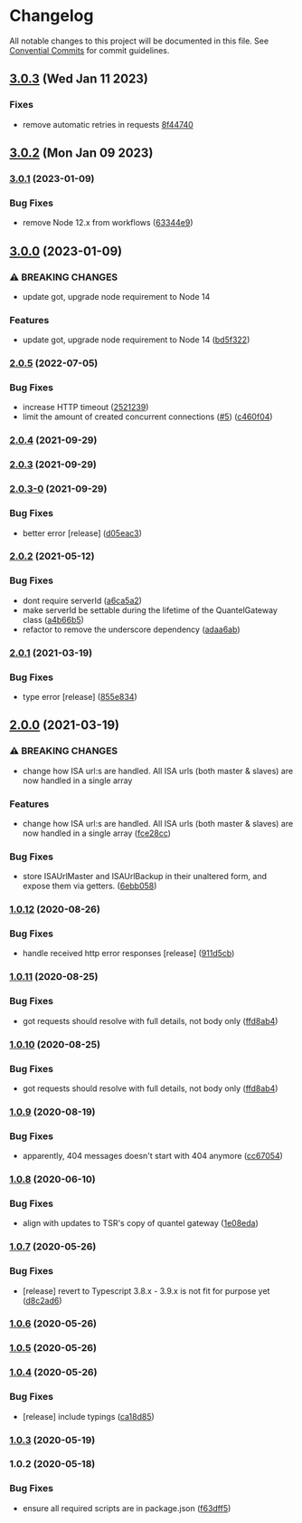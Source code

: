 # Changelog

All notable changes to this project will be documented in this file. See [Convential Commits](https://www.conventionalcommits.org/en/v1.0.0/#specification) for commit guidelines.

## [3.0.3](https://github.com/nrkno/tv-automation-quantel-gateway-client/compare/v3.0.2...v3.0.3) (Wed Jan 11 2023)

### Fixes

- remove automatic retries in requests [8f44740](https://github.com/nrkno/tv-automation-quantel-gateway-client/commit/8f44740ed0b8227b1f97ed260635947cdbdb70db)

## [3.0.2](https://github.com/nrkno/tv-automation-quantel-gateway-client/compare/v3.0.1...v3.0.2) (Mon Jan 09 2023)

### [3.0.1](https://github.com/nrkno/tv-automation-quantel-gateway-client/compare/v3.0.0...v3.0.1) (2023-01-09)

### Bug Fixes

- remove Node 12.x from workflows ([63344e9](https://github.com/nrkno/tv-automation-quantel-gateway-client/commit/63344e98aef9e9c76427417eaf81b0e46aa7a804))

## [3.0.0](https://github.com/nrkno/tv-automation-quantel-gateway-client/compare/v2.0.5...v3.0.0) (2023-01-09)

### ⚠ BREAKING CHANGES

- update got, upgrade node requirement to Node 14

### Features

- update got, upgrade node requirement to Node 14 ([bd5f322](https://github.com/nrkno/tv-automation-quantel-gateway-client/commit/bd5f322b4caf8ddbedbc1096d2a4f067eacf1b06))

### [2.0.5](https://github.com/nrkno/tv-automation-quantel-gateway-client/compare/v2.0.4...v2.0.5) (2022-07-05)

### Bug Fixes

- increase HTTP timeout ([2521239](https://github.com/nrkno/tv-automation-quantel-gateway-client/commit/252123980500e5f5e0efeee5992038a3cc50faa9))
- limit the amount of created concurrent connections ([#5](https://github.com/nrkno/tv-automation-quantel-gateway-client/issues/5)) ([c460f04](https://github.com/nrkno/tv-automation-quantel-gateway-client/commit/c460f04fa7af4610939a67561d6a08aee03d979d))

### [2.0.4](https://github.com/nrkno/tv-automation-quantel-gateway-client/compare/v2.0.3...v2.0.4) (2021-09-29)

### [2.0.3](https://github.com/nrkno/tv-automation-quantel-gateway-client/compare/v2.0.3-0...v2.0.3) (2021-09-29)

### [2.0.3-0](https://github.com/nrkno/tv-automation-quantel-gateway-client/compare/v2.0.2...v2.0.3-0) (2021-09-29)

### Bug Fixes

- better error [release] ([d05eac3](https://github.com/nrkno/tv-automation-quantel-gateway-client/commit/d05eac342a0c1cbaac8410be3dc8596ae670c892))

### [2.0.2](https://github.com/nrkno/tv-automation-quantel-gateway-client/compare/v2.0.1...v2.0.2) (2021-05-12)

### Bug Fixes

- dont require serverId ([a6ca5a2](https://github.com/nrkno/tv-automation-quantel-gateway-client/commit/a6ca5a277b9a8db2d4d76eeb196052a3143f2674))
- make serverId be settable during the lifetime of the QuantelGateway class ([a4b66b5](https://github.com/nrkno/tv-automation-quantel-gateway-client/commit/a4b66b551ca51e8c63d8bf2ebe180f8bee79792c))
- refactor to remove the underscore dependency ([adaa6ab](https://github.com/nrkno/tv-automation-quantel-gateway-client/commit/adaa6ab0f66f9a2132c981f04860ef3fc91f7acc))

### [2.0.1](https://github.com/nrkno/tv-automation-quantel-gateway-client/compare/v2.0.0...v2.0.1) (2021-03-19)

### Bug Fixes

- type error [release] ([855e834](https://github.com/nrkno/tv-automation-quantel-gateway-client/commit/855e83442e8a2c138d8e7a6b06b32d6e9e6d2fae))

## [2.0.0](https://github.com/nrkno/tv-automation-quantel-gateway-client/compare/v1.0.12...v2.0.0) (2021-03-19)

### ⚠ BREAKING CHANGES

- change how ISA url:s are handled. All ISA urls (both master & slaves) are now handled in a single array

### Features

- change how ISA url:s are handled. All ISA urls (both master & slaves) are now handled in a single array ([fce28cc](https://github.com/nrkno/tv-automation-quantel-gateway-client/commit/fce28cc4bdf4d668372037dd400b5284ef2eef33))

### Bug Fixes

- store ISAUrlMaster and ISAUrlBackup in their unaltered form, and expose them via getters. ([6ebb058](https://github.com/nrkno/tv-automation-quantel-gateway-client/commit/6ebb05861debd526a039c5d0833b5df1f1db4fee))

### [1.0.12](https://github.com/nrkno/tv-automation-quantel-gateway-client/compare/v1.0.11...v1.0.12) (2020-08-26)

### Bug Fixes

- handle received http error responses [release] ([911d5cb](https://github.com/nrkno/tv-automation-quantel-gateway-client/commit/911d5cbb09234f17f14240dd415a6b556687f96c))

### [1.0.11](https://github.com/nrkno/tv-automation-quantel-gateway-client/compare/v1.0.9...v1.0.11) (2020-08-25)

### Bug Fixes

- got requests should resolve with full details, not body only ([ffd8ab4](https://github.com/nrkno/tv-automation-quantel-gateway-client/commit/ffd8ab406e860fd67f4c6a78ba4c421a34e51d4d))

### [1.0.10](https://github.com/nrkno/tv-automation-quantel-gateway-client/compare/v1.0.9...v1.0.10) (2020-08-25)

### Bug Fixes

- got requests should resolve with full details, not body only ([ffd8ab4](https://github.com/nrkno/tv-automation-quantel-gateway-client/commit/ffd8ab406e860fd67f4c6a78ba4c421a34e51d4d))

### [1.0.9](https://github.com/nrkno/tv-automation-quantel-gateway-client/compare/v1.0.8...v1.0.9) (2020-08-19)

### Bug Fixes

- apparently, 404 messages doesn't start with 404 anymore ([cc67054](https://github.com/nrkno/tv-automation-quantel-gateway-client/commit/cc67054c9890d31d9540667a2cab738b464b016b))

### [1.0.8](https://github.com/nrkno/tv-automation-quantel-gateway-client/compare/v1.0.7...v1.0.8) (2020-06-10)

### Bug Fixes

- align with updates to TSR's copy of quantel gateway ([1e08eda](https://github.com/nrkno/tv-automation-quantel-gateway-client/commit/1e08edab92b0bc4fc2bbece6d134fabf6d69e461))

### [1.0.7](https://github.com/nrkno/tv-automation-quantel-gateway-client/compare/v1.0.6...v1.0.7) (2020-05-26)

### Bug Fixes

- [release] revert to Typescript 3.8.x - 3.9.x is not fit for purpose yet ([d8c2ad6](https://github.com/nrkno/tv-automation-quantel-gateway-client/commit/d8c2ad62f097f2de258e6e719791e93c97bf270f))

### [1.0.6](https://github.com/nrkno/tv-automation-quantel-gateway-client/compare/v1.0.5...v1.0.6) (2020-05-26)

### [1.0.5](https://github.com/nrkno/tv-automation-quantel-gateway-client/compare/v1.0.4...v1.0.5) (2020-05-26)

### [1.0.4](https://github.com/nrkno/tv-automation-quantel-gateway-client/compare/v1.0.3...v1.0.4) (2020-05-26)

### Bug Fixes

- [release] include typings ([ca18d85](https://github.com/nrkno/tv-automation-quantel-gateway-client/commit/ca18d85bc5b394aae566aff602208adece6c1a12))

### [1.0.3](https://github.com/nrkno/tv-automation-quantel-gateway-client/compare/v1.0.2...v1.0.3) (2020-05-19)

### 1.0.2 (2020-05-18)

### Bug Fixes

- ensure all required scripts are in package.json ([f63dff5](https://github.com/nrkno/tv-automation-quantel-gateway-client/commit/f63dff5de2259635f31e5fe19aa35e049b8617ca))
